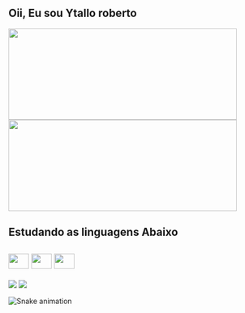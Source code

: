 ## Oii, Eu sou Ytallo roberto
<div>
<img height="180em" width="450" src="https://github-readme-stats.vercel.app/api?username=YtalloRoberto&show_icons=true&theme=tokyonight&include_all_commits=true&count_private=true"/>
<img height="180em" width="450"src="https://github-readme-stats.vercel.app/api/top-langs/?username=YtalloRoberto&layout=compact&langs_count=16&theme=tokyonight"/>
<div>
  
     
<div style="display: inline_block">
    <h2>Estudando as linguagens Abaixo<h2>
    <img src="https://cdn.jsdelivr.net/gh/devicons/devicon/icons/javascript/javascript-original.svg" height="30" width="40" >
    <img src="https://cdn.jsdelivr.net/gh/devicons/devicon/icons/html5/html5-original.svg" height="30" width="40">
    <img src="https://cdn.jsdelivr.net/gh/devicons/devicon/icons/css3/css3-original.svg" height="30" width="40">
</div>
   
<div>
  <a href = "mailto: ytallo.lobo@gmail.com"><img src="https://img.shields.io/badge/-Gmail-%23EA4335?style=for-the-badge&logo=gmail&logoColor=white" target="_blank"></a>
  <a href="https://www.linkedin.com/in/ytalloroberto/" target="_blank"><img src="https://img.shields.io/badge/-LinkedIn-%230077B5?style=for-the-badge&logo=linkedin&logoColor=white" target="_blank"></a>
  
  ![Snake animation](https://github.com/YtalloRoberto/rafaballerini/blob/output/github-contribution-grid-snake.svg) 
</div>
